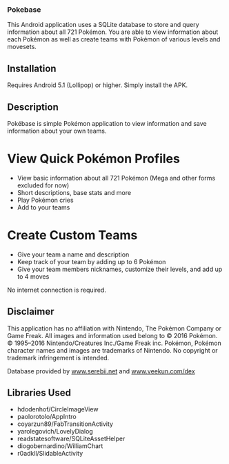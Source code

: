 ### Pokebase

This Android application uses a SQLite database to store and query 
information about all 721 Pokémon. You are able to view information about each Pokémon as well as
create teams with Pokémon of various levels and movesets.

## Installation

Requires Android 5.1 (Lollipop) or higher. Simply install the APK.

## Description

Pokébase is simple Pokémon application to view information and save information about your own teams.

# View Quick Pokémon Profiles

* View basic information about all 721 Pokémon (Mega and other forms excluded for now)
* Short descriptions, base stats and more
* Play Pokémon cries
* Add to your teams

# Create Custom Teams

* Give your team a name and description
* Keep track of your team by adding up to 6 Pokémon
* Give your team members nicknames, customize their levels, and add up to 4 moves

No internet connection is required.

## Disclaimer

This application has no affiliation with Nintendo, The Pokémon Company or Game Freak. All images and information used belong to © 2016 Pokémon. © 1995–2016 Nintendo/Creatures Inc./Game Freak inc. Pokémon, Pokémon character names and images are trademarks of Nintendo. No copyright or trademark infringement is intended.

Database provided by www.serebii.net and www.veekun.com/dex

## Libraries Used

* hdodenhof/CircleImageView
* paolorotolo/AppIntro
* coyarzun89/FabTransitionActivity
* yarolegovich/LovelyDialog
* readstatesoftware/SQLiteAssetHelper
* diogobernardino/WilliamChart
* r0adkll/SlidableActivity
